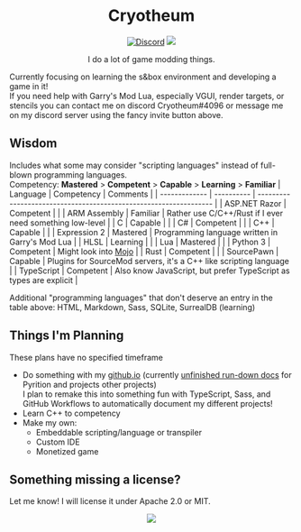 <div align="center">
	<h1>Cryotheum</h1>
	<a href="https://discord.gg/PuxPSDun2k"><img src="https://img.shields.io/discord/1086337904458084392?label=Discord&logo=discord" alt="Discord"></a>
	<a href="https://github.com/Cryotheus"><img src="https://komarev.com/ghpvc/?username=Cryotheus&color=orange"></a>
	<p>
		I do a lot of game modding things.
	</p>
</div>

Currently focusing on learning the s&box environment and developing a game in it!  
If you need help with Garry's Mod Lua, especially VGUI, render targets, or stencils you can contact me on discord Cryotheum#4096 or message me on my discord server using the fancy invite button above.

## Wisdom
Includes what some may consider "scripting languages" instead of full-blown programming languages.  
Competency: **Mastered** > **Competent** > **Capable** > **Learning** > **Familiar**
| Language      | Competency | Comments                                                          |
| ------------- | ---------- | ----------------------------------------------------------------- |
| ASP.NET Razor | Competent  |                                                                   |
| ARM Assembly  | Familiar   | Rather use C/C++/Rust if I ever need something low-level          |
| C             | Capable    |                                                                   |
| C#            | Competent  |                                                                   |
| C++           | Capable    |                                                                   |
| Expression 2  | Mastered   | Programming language written in Garry's Mod Lua                   |
| HLSL          | Learning   |                                                                   |
| Lua           | Mastered   |                                                                   |
| Python 3      | Competent  | Might look into [Mojo](/modularml/mojo)                           |
| Rust          | Competent  |                                                                   |
| SourcePawn    | Capable    | Plugins for SourceMod servers, it's a C++ like scripting language |
| TypeScript    | Competent  | Also know JavaScript, but prefer TypeScript as types are explicit |

Additional "programming languages" that don't deserve an entry in the table above: HTML, Markdown, Sass, SQLite, SurrealDB (learning)

## Things I'm Planning
These plans have no specified timeframe
- Do something with my [github.io](https://github.com/Cryotheus/cryotheus.github.io) (currently [unfinished run-down docs](https://cryotheus.github.io/) for Pyrition and projects other projects)  
	I plan to remake this into something fun with TypeScript, Sass, and GitHub Workflows to automatically document my different projects!
- Learn C++ to competency
- Make my own:
  - Embeddable scripting/language or transpiler
  - Custom IDE
  - Monetized game

## Something missing a license?
Let me know! I will license it under Apache 2.0 or MIT.

<div align="center">
	<img src="https://github-readme-streak-stats.herokuapp.com?user=Cryotheus&theme=transparent&hide_border=true">
</div>
